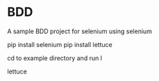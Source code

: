# BDD
A sample BDD project for selenium using selenium

pip install selenium
pip install lettuce

cd to example directory and  run  l

lettuce
